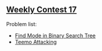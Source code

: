 <h2><a href="https://leetcode.com/contest/leetcode-weekly-contest-17/">Weekly Contest 17</a></h2>
<p>
Problem list:
<ul>
<li><a href="./find_mode_in_binary_search_tree.md">Find Mode in Binary Search Tree</a></li>
<li><a href="./teemo_attacking.md">Teemo Attacking</a></li>
</ul>
</p>
